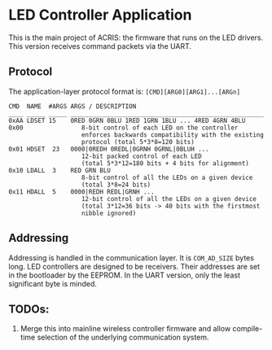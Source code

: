 LED Controller Application
==========================

This is the main project of ACRIS: the firmware that runs on the LED drivers.
This version receives command packets via the UART.


## Protocol

The application-layer protocol format is: `[CMD][ARG0][ARG1]...[ARGn]`

    CMD  NAME  #ARGS ARGS / DESCRIPTION
    ____ _____ _____ _____________________________________________________
    0xAA LDSET 15    0RED 0GRN 0BLU 1RED 1GRN 1BLU ... 4RED 4GRN 4BLU
    0x00                8-bit control of each LED on the controller
                        enforces backwards compatibility with the existing
                        protocol (total 5*3*8=120 bits)
    0x01 HDSET  23   0000|0REDH 0REDL|0GRNH 0GRNL|0BLUH ...
                        12-bit packed control of each LED
                        (total 5*3*12=180 bits + 4 bits for alignment)
    0x10 LDALL  3    RED GRN BLU
                        8-bit control of all the LEDs on a given device
                        (total 3*8=24 bits)
    0x11 HDALL  5    0000|REDH REDL|GRNH ...
                        12-bit control of all the LEDs on a given device
                        (total 3*12=36 bits -> 40 bits with the firstmost
                        nibble ignored)


## Addressing

Addressing is handled in the communication layer.  It is `COM_AD_SIZE` bytes
long.  LED controllers are designed to be receivers.  Their addresses are set
in the bootloader by the EEPROM.  In the UART version, only the least
significant byte is minded.


## TODOs:

1.  Merge this into mainline wireless controller firmware and allow
    compile-time selection of the underlying communication system.
